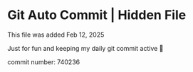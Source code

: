 # Git Auto Commit | Hidden File

This file was added Feb 12, 2025

Just for fun and keeping my daily git commit active 🤪

commit number: 740236
